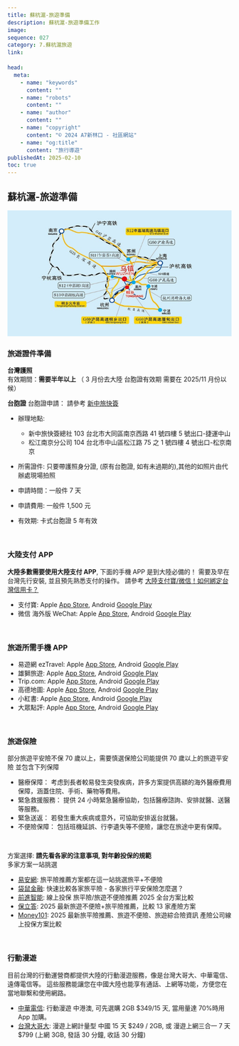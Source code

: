 ```yaml
---
title: 蘇杭滬-旅遊準備
description: 蘇杭滬-旅遊準備工作
image:
sequence: 027
category: 7.蘇杭滬旅遊
link:

head:
  meta:
    - name: "keywords"
      content: ""
    - name: "robots"
      content: ""
    - name: "author"
      content: ""
    - name: "copyright"
      content: "© 2024 A7新林口 - 社區網站"
    - name: "og:title"
      content: "旅行導遊"
publishedAt: 2025-02-10
toc: true
---
```


## 蘇杭滬-旅遊準備

![v027-01.jpeg](/images/travel/v027-01.jpeg)

### 旅遊證件準備

**台灣護照**  
有效期間：**需要半年以上** （ 3 月份去大陸 台胞證有效期 需要在 2025/11 月份以候）

**台胞證**
台胞證申請： 請參考 <a href="https://yesvisa.org/taiwan-compatriot-permit/new/">新中旅快簽</a>

- 辦理地點:

  - 新中旅快簽總社 103 台北市大同區南京西路 41 號四樓 5 號出口-捷運中山
  - 松江南京分公司 104 台北市中山區松江路 75 之 1 號四樓 4 號出口-松京南京

- 所需證件: 只要帶護照身分證, (原有台胞證, 如有未過期的),其他的如照片由代辦處現場拍照
- 申請時間：一般件 7 天
- 申請費用: 一般件 1,500 元
- 有效期: 卡式台胞證 5 年有效

<br>

### 大陸支付 APP

**大陸多數需要使用大陸支付 APP**, 下面的手機 APP 是到大陸必備的！ 需要及早在台灣先行安裝, 並且預先熟悉支付的操作。
請參考 <a href="https://www.cardu.com.tw/mpay/detail.php?41522">大陸支付寶/微信！如何綁定台灣信用卡？</a>

- 支付寶: Apple <a href="https://apps.apple.com/tw/app/%E6%94%AF%E4%BB%98%E5%AE%9D-%E7%94%9F%E6%B4%BB%E5%A5%BD-%E6%94%AF%E4%BB%98%E5%AE%9D/id333206289">App Store</a>, Android <a href="https://play.google.com/store/apps/details?id=com.eg.android.AlipayGphone&hl=zh_TW">Google Play</a>
- 微信 海外版 WeChat: Apple <a href="https://apps.apple.com/tw/app/wechat/id414478124">App Store</a>, Android <a href="https://play.google.com/store/apps/details?id=com.tencent.mm&hl=zh_TW">Google Play</a>

<br>

### 旅遊所需手機 APP

- 易遊網 ezTravel: Apple <a href="https://apps.apple.com/tw/app/%E6%98%93%E9%81%8A%E7%B6%B2-%E6%A9%9F%E7%A5%A8-%E8%A8%82%E6%88%BF%E5%8F%8A%E6%97%85%E9%81%8A%E5%B0%88%E5%B1%AC%E5%84%AA%E6%83%A0/id483981045">App Store</a>, Android <a href="https://play.google.com/store/apps/details?id=com.eztravel&hl=zh_TW">Google Play</a>
- 雄獅旅遊: Apple <a href="https://apps.apple.com/tw/app/%E9%9B%84%E7%8D%85%E6%97%85%E9%81%8A-%E6%A9%9F%E7%A5%A8-%E8%A8%82%E6%88%BF-%E5%9C%98%E9%AB%94%E6%97%85%E9%81%8A%E5%B0%88%E5%B1%AC%E5%84%AA%E6%83%A0/id1462125487">App Store</a>, Android <a href="https://play.google.com/store/apps/details?id=com.liontravel.android.consumer&hl=zh_TW">Google Play</a>
- Trip.com: Apple <a href="https://apps.apple.com/tw/app/trip-com-%E9%85%92%E5%BA%97%E6%A9%9F%E7%A5%A8%E9%AB%98%E9%90%B5%E9%A0%90%E8%A8%82%E5%B9%B3%E5%8F%B0/id681752345">App Store</a>, Android <a href="https://play.google.com/store/apps/details?id=ctrip.english&hl=zh_TW">Google Play</a>
- 高德地圖: Apple <a href="https://apps.apple.com/tw/app/%E9%AB%98%E5%BE%B7%E5%9C%B0%E5%9C%96-%E5%B0%8E%E8%88%AA%E5%B7%B4%E5%A3%AB%E5%9C%B0%E9%90%B5%E5%87%BA%E8%A1%8C-%E9%AB%98%E5%BE%B7%E6%89%93%E8%BB%8A/id461703208">App Store</a>, Android <a href="https://play.google.com/store/apps/details?id=com.autonavi.minimap&hl=zh">Google Play</a>
- 小紅書: Apple <a href="https://apps.apple.com/mo/app/rednote-%E5%B0%8F%E7%B4%85%E6%9B%B8%E5%9C%8B%E9%9A%9B%E7%89%88/id6499068935">App Store</a>, Android <a href="https://play.google.com/store/apps/details?id=com.xingin.xhs&hl=zh_TW">Google Play</a>
- 大眾點評: Apple <a href="https://apps.apple.com/hk/app/%E5%A4%A7%E7%9C%BE%E9%BB%9E%E8%A9%95-%E5%85%A7%E5%9C%B0%E6%90%B5%E9%A3%B2%E6%90%B5%E9%A3%9F%E7%94%9F%E6%B4%BB%E6%83%85%E5%A0%B1/id351091731">App Store</a>, Android <a href="https://play.google.com/store/apps/details?id=com.dianping.v1&hl=zh_TW">Google Play</a>

<br>

### 旅遊保險

部分旅遊平安險不保 70 歲以上，需要慎選保險公司能提供 70 歲以上的旅遊平安險 並包含下列保障

- 醫療保障： 考虑到長者較易發生突發疾病，許多方案提供高額的海外醫療費用保障，涵蓋住院、手術、藥物等費用。
- 緊急救援服務： 提供 24 小時緊急醫療協助，包括醫療諮詢、安排就醫、送醫等服務。
- 緊急送返： 若發生重大疾病或意外，可協助安排返台就醫。
- 不便險保障： 包括班機延誤、行李遺失等不便險，讓您在旅途中更有保障。

<br>

方案選擇: **請先看各家的注意事項, 對年齡投保的規範**  
多家方案一站挑選

- <a href="https://www.einsure.com.tw/product/travel/?gad_source=1&gclid=CjwKCAiA5Ka9BhB5EiwA1ZVtvGbKUaHrwUPVwbWm5jk4F0TaZjcw8lVtm_HomssiOCdAQK0NSAWAgxoCPgYQAvD_BwE">易安網</a>: 旅平險推薦方案都在這一站挑選旅平+不便險
- <a href="https://roo.cash/insurance/travel?utm_source=google_tw&utm_medium=paid_search&utm_campaign=IN_travelinsurence&utm_term=ad_IN_kw_list_g&gad_source=1&gclid=CjwKCAiA5Ka9BhB5EiwA1ZVtvBktxA-fHf3xPOSOLF1pfH0IKLDEnACXdTr4X9hMnLbOPoIVNTdtbBoC7IQQAvD_BwE">袋鼠金融</a>: 快速比較各家旅平險 - 各家旅行平安保險怎麼選？
- <a href="https://insurance.icard.ai/%E6%97%85%E9%81%8A%E9%9A%AA?gad_source=1&gclid=CjwKCAiA5Ka9BhB5EiwA1ZVtvIR3nCOYwmc0jlhRm06F8_w-YKeIXy_Qmbe6vI2MFiWsecmHis7hdBoCevgQAvD_BwE">前進智能</a>: 線上投保 旅平險/旅遊不便險推薦 2025 全台方案比較
- <a href="https://polida.com.tw/post/travel-insurance-compare">保立答</a>: 2025 最新旅遊不便險+旅平險推薦，比較 13 家產險方案
- <a href="https://www.money101.com.tw/blog/%E6%97%85%E5%B9%B3%E9%9A%AA%E4%B8%8D%E4%BE%BF%E9%9A%AA">Money101</a>: 2025 最新旅平險推薦、旅遊不便險、旅遊綜合險資訊 產險公司線上投保方案比較

<br>

### 行動漫遊

目前台灣的行動運營商都提供大陸的行動漫遊服務，像是台灣大哥大、中華電信、遠傳電信等。 這些服務能讓您在中國大陸也能享有通話、上網等功能，方便您在當地聯繫和使用網路。

- <a href="https://www.cht.com.tw/home/campaign/roamingplan/index/plan?itemid=E5F62F0D733448B19CE0776C29B7FE9C">中華電信</a>: 行動漫遊 中港澳, 可先選購 2GB $349/15 天, 當用量達 70%時用 App 加購。
- <a href="https://www.taiwanmobile.com/travel/travel.html#">台灣大哥大</a>: 漫遊上網計量型 中國 15 天 $249 / 2GB, 或 漫遊上網三合一 7 天 $799 (上網 3GB, 發話 30 分鐘, 收話 30 分鐘)
